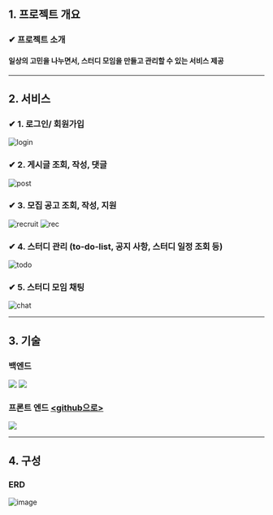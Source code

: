 ## 1. 프로젝트 개요
### ✔ 프로젝트 소개
#### 일상의 고민을 나누면서, 스터디 모임을 만들고 관리할 수 있는 서비스 제공
---
## 2. 서비스
### ✔ 1. 로그인/ 회원가입
![login](https://github.com/uniqquej/meetings/assets/109218139/cc342970-6818-48bc-964d-c6e3af93e64e)

### ✔ 2. 게시글 조회, 작성, 댓글
![post](https://github.com/uniqquej/meetings/assets/109218139/74b409d1-8703-4c26-84b2-6b71912612e1)

### ✔ 3. 모집 공고 조회, 작성, 지원
![recruit](https://github.com/uniqquej/meetings/assets/109218139/cadb669c-d38d-4e6a-9fb3-1971694f65c7)
![rec](https://github.com/uniqquej/meetings/assets/109218139/3e6a2d8f-90ba-4a47-b9e3-ae46cbe5e019)


### ✔ 4. 스터디 관리 (to-do-list, 공지 사항, 스터디 일정 조회 등)
![todo](https://github.com/uniqquej/meetings/assets/109218139/b16f7658-3e8f-4d12-9633-a2f59c91df47)

### ✔ 5. 스터디 모임 채팅
![chat](https://github.com/uniqquej/meetings/assets/109218139/81710305-2f11-4ad7-836b-e34fedc8470c)



---

## 3. 기술
### 백엔드
<img src="https://img.shields.io/badge/python-3.9.10-3776AB?style=for-the-badge&logo=python&logoColor=white"> <img src="https://img.shields.io/badge/django-092E20?style=for-the-badge&logo=django&logoColor=white">
### 프론트 엔드 [ <github으로> ](https://github.com/uniqquej/meetings_front)
 <img src="https://img.shields.io/badge/react-61DAFB?style=for-the-badge&logo=react&logoColor=black"> 
 
 
---

## 4. 구성
### ERD
![image](https://github.com/uniqquej/meetings/assets/109218139/29e0e0f1-5b30-43ba-a43b-140497b0eb98)


